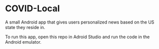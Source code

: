 # COVID-Local
A small Android app that gives users personalized news based on the US state they reside in.

To run this app, open this repo in Adroid Studio and run the code in the Android emulator.
